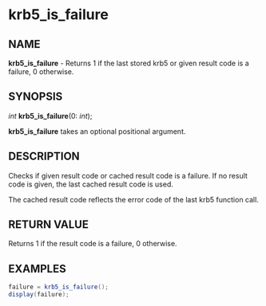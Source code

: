 # krb5_is_failure

## NAME

**krb5_is_failure** - Returns 1 if the last stored krb5 or given result code is a failure, 0 otherwise.

## SYNOPSIS

*int* **krb5_is_failure**(0: *int*);

**krb5_is_failure** takes an optional positional argument.

## DESCRIPTION

Checks if given result code or cached result code is a failure. If no result code is given, the last cached result code is used.

The cached result code reflects the error code of the last krb5 function call.


## RETURN VALUE

Returns 1 if the result code is a failure, 0 otherwise.


## EXAMPLES

```c#
failure = krb5_is_failure();
display(failure);
```


